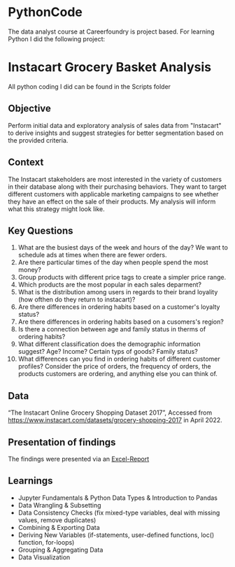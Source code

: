# PythonCode
The data analyst course at Careerfoundry is project based. For learning Python I did the following project:
# **Instacart Grocery Basket Analysis**
All python coding I did can be found in the Scripts folder
## **Objective**
Perform initial data and exploratory analysis of sales data from "Instacart" to derive insights and suggest strategies for better segmentation based on the provided criteria.
## **Context**
The Instacart stakeholders are most interested in the variety of customers in their database along with their purchasing behaviors. They want to target different customers with applicable marketing campaigns to see whether they have an effect on the sale of their products. My analysis will inform what this strategy might look like.
## **Key Questions**
1. What are the busiest days of the week and hours of the day? We want to schedule ads at times when there are fewer orders.
2. Are there particular times of the day when people spend the most money?
3. Group products with different price tags to create a simpler price range.
4. Which products are the most popular in each sales deparment?
5. What is the distribution among users in regards to their brand loyality (how ofthen do they return to instacart)?
6. Are there differences in ordering habits based on a customer's loyalty status?
7. Are there differences in ordering habits based on a cusomers's region?
8. Is there a connection between age and family status in therms of ordering habits?
9. What different classification does the demographic information suggest? Age? Income? Certain typs of goods? Family status?
10. What differences can you find in ordering habits of different customer profiles? Consider the price of orders, the frequency of orders, the products customers are ordering, and anything else you can think of.
## **Data**
“The Instacart Online Grocery Shopping Dataset 2017”, Accessed from https://www.instacart.com/datasets/grocery-shopping-2017 in April 2022.
## Presentation of findings
The findings were presented via an [Excel-Report](https://github.com/Gregor1000/Instacart-Project/blob/4b51f4d8ba7a974cc4a852790220d452e7144b42/Instacart%20Excel%20Report.xlsx)
## Learnings
+ Jupyter Fundamentals & Python Data Types & Introduction to Pandas
+ Data Wrangling & Subsetting
+ Data Consistency Checks (fix mixed-type variables, deal with missing values, remove duplicates)
+ Combining & Exporting Data
+ Deriving New Variables (if-statements, user-defined functions, loc() function, for-loops)
+ Grouping & Aggregating Data
+ Data Visualization
